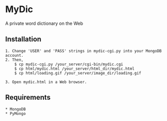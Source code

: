 MyDic
=====

A private word dictionary on the Web

Installation
------------
	1. Change 'USER' and 'PASS' strings in mydic-cgi.py into your MongoDB account.
	2. Then,
		$ cp mydic-cgi.py /your_server/cgi-bin/mydic.cgi
		$ cp html/mydic.html /your_server/html_dir/mydic.html
		$ cp html/loading.gif /your_server/image_dir/loading.gif

	3. Open mydic.html in a Web browser.

Requirements
------------
	* MongoDB
	* PyMongo

